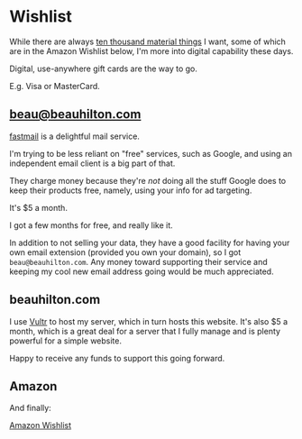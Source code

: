 # Wishlist

While there are always 
[ten thousand material things](https://rosewhitemusic.com/piano/writings/ten-thousand-things/#:~:text=%E2%80%9CThe%20Ten%20Thousand%20Things%E2%80%9D%20is,The%20One%20produced%20the%20two.)
I want,
some of which are in the Amazon Wishlist below,
I'm more into digital capability these days.

Digital, use-anywhere gift cards are the way to go.

E.g. Visa or MasterCard.

## beau@beauhilton.com

[fastmail](https://www.fastmail.com/) is a delightful mail service. 

I'm trying to be less reliant on "free" services, such as Google, 
and using an independent email client is a big part of that. 

They charge money because 
they're *not* doing all the stuff Google does to keep their products free,
namely, using your info for ad targeting.

It's $5 a month. 

I got a few months for free, and really like it. 

In addition to not selling your data, 
they have a good facility for having your own email extension (provided you own your domain), 
so I got `beau@beauhilton.com`.
Any money toward supporting their service and keeping my cool new email address going would be much appreciated.
 

## beauhilton.com

I use [Vultr](https://www.vultr.com/) to host my server, 
which in turn hosts this website.
It's also $5 a month, 
which is a great deal for a server that I fully manage 
and is plenty powerful for a simple website.

Happy to receive any funds to support this going forward.


## Amazon

And finally:

[Amazon Wishlist](https://www.amazon.com/hz/wishlist/ls/3AKNW7PDL7STX?ref_=wl_share)

